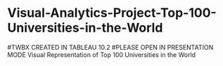 # Visual-Analytics-Project-Top-100-Universities-in-the-World
#TWBX CREATED IN TABLEAU 10.2
#PLEASE OPEN IN PRESENTATION MODE
Visual Representation of Top 100 Universities in the World
